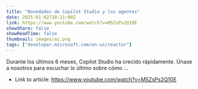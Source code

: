 ```yaml
---
title: "Novedades de Copilot Studio y los agentes"
date: 2025-01-02T18:21:00Z
link: https://www.youtube.com/watch?v=M5ZsPs2Q10E
showShare: false
showReadTime: false
thumbnail: images/ai.png
tags: ["developer.microsoft.com/en-us/reactor"]
---
```

Durante los últimos 6 meses, Copilot Studio ha crecido rápidamente. Únase a nosotros para escuchar lo último sobre cómo ...

- Link to article: https://www.youtube.com/watch?v=M5ZsPs2Q10E